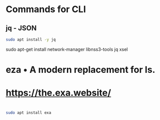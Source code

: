 # Commands for CLI


## jq - JSON

```zsh
sudo apt install -y jq
```

sudo apt-get install network-manager libnss3-tools jq xsel


# eza &bull; A modern replacement for ls.
# https://the.exa.website/
#
```zsh
sudo apt install exa
```
